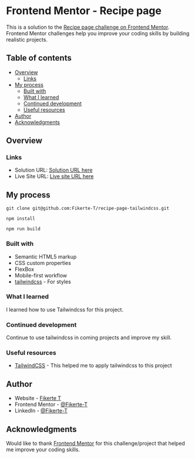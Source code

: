 # Frontend Mentor - Recipe page
This is a solution to the [Recipe page challenge on Frontend Mentor](https://www.frontendmentor.io/challenges/recipe-page-KiTsR8QQKm). Frontend Mentor challenges help you improve your coding skills by building realistic projects. 

## Table of contents

- [Overview](#overview)
  - [Links](#links)
- [My process](#my-process)
  - [Built with](#built-with)
  - [What I learned](#what-i-learned)
  - [Continued development](#continued-development)
  - [Useful resources](#useful-resources)
- [Author](#author)
- [Acknowledgments](#acknowledgments)

## Overview

### Links

- Solution URL: [Solution URL here](https://github.com/Fikerte-T/recipe-page-tailwindcss)
- Live Site URL: [Live site URL here](https://fikerte-t.github.io/recipe-page-tailwindcss/)

## My process

```
git clone git@github.com:Fikerte-T/recipe-page-tailwindcss.git
```
``` 
npm install
```
```
npm run build
```


### Built with

- Semantic HTML5 markup
- CSS custom properties
- FlexBox
- Mobile-first workflow
- [tailwindcss](https://tailwindcss.com/) - For styles


### What I learned

I learned how to use Tailwindcss for this project.

### Continued development

Continue to use tailwindcss in coming projects and improve my skill.

### Useful resources

- [TailwindCSS](https://tailwindcss.com/) - This helped me to apply tailwindcss to this project


## Author

- Website - [Fikerte T](https://fikerte-t.github.io/portfolio/)
- Frontend Mentor - [@Fikerte-T](https://www.frontendmentor.io/profile/Fikerte-T)
- LinkedIn - [@Fikerte-T](https://www.linkdedin.com/in/fikerte-tesfaye)

## Acknowledgments

Would like to thank [Frontend Mentor](https://www.frontendmentor.io) for this challenge/project that helped me improve your coding skills.

